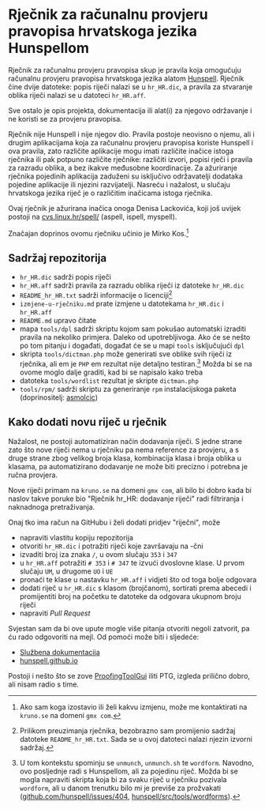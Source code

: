 # Rječnik za računalnu provjeru pravopisa hrvatskoga jezika Hunspellom

Rječnik za računalnu provjeru pravopisa skup je pravila koja omogućuju računalnu provjeru pravopisa hrvatskoga jezika alatom [Hunspell](https://hunspell.github.io/). Rječnik čine dvije datoteke: popis riječi nalazi se u `hr_HR.dic`, a pravila za stvaranje oblika riječi nalazi se u datoteci `hr_HR.aff`.

Sve ostalo je opis projekta, dokumentacija ili alat(i) za njegovo održavanje i ne koristi se za provjeru pravopisa.

Rječnik nije Hunspell i nije njegov dio. Pravila postoje neovisno o njemu, ali i drugim aplikacijama koja za računalnu provjeru pravopisa koriste Hunspell i ova pravila, zato različite aplikacije mogu imati različite inačice istoga rječnika ili pak potpuno različite rječnike: različiti izvori, popisi rječi i pravila za razradu oblika, a bez ikakve međusobne koordinacije. Za ažuriranje rječnika pojedinih aplikacija zaduženi su isključivo održavatelji dodataka pojedine aplikacije ili njezini razvijatelji. Nasreću i nažalost, u slučaju hrvatskoga jezika riječ je o različitim inačicama istoga rječnika.

Ovaj rječnik je ažurirana inačica onoga Denisa Lackovića, koji još uvijek postoji na [cvs.linux.hr/spell/](http://cvs.linux.hr/spell/) (aspell, ispell, myspell).

Značajan doprinos ovomu rječniku učinio je Mirko Kos.[^1]

## Sadržaj repozitorija

- `hr_HR.dic` sadrži popis riječi
- `hr_HR.aff` sadrži pravila za razradu oblika riječi iz datoteke `hr_HR.dic`
- `README_hr_HR.txt` sadrži informacije o licenciji[^2]
- `izmjene-u-rječniku.md` prate izmjene u datotekama `hr_HR.dic` i `hr_HR.aff`
- `README.md` upravo čitate
- mapa `tools/dpl` sadrži skriptu kojom sam pokušao automatski izraditi pravila na nekoliko primjera. Daleko od upotrebljivoga. Ako će se nešto po tom pitanju i događati, događat će se u mapi `tools` isključujući `dpl`
- skripta `tools/dictman.php` može generirati sve oblike svih riječi iz rječnika, ali em je `PHP` em rezultat nije detaljno testiran.[^3] Možda bi se na ovome moglo dalje graditi, kad bi se napisalo kako treba
- datoteka `tools/wordlist` rezultat je skripte `dictman.php`
- `tools/rpm/` sadrži skriptu za generiranje `rpm` instalacijskoga paketa (doprinositelj: [asmolcic](https://github.com/asmolcic))

## Kako dodati novu riječ u rječnik

Nažalost, ne postoji automatiziran način dodavanja riječi. S jedne strane zato što nove riječi nema u rječniku pa nema reference za provjeru, a s druge strane zbog velikog broja klasa, kombinacija klasa i broja oblika u klasama, pa automatizirano dodavanje ne može biti precizno i potrebna je ručna provjera.

Nove riječi primam na `kruno.se` na domeni `gmx com`, ali bilo bi dobro kada bi naslov takve poruke bio "Rječnik hr_HR: dodavanje riječi" radi filtriranja i naknadnoga pretraživanja.

Onaj tko ima račun na GitHubu i želi dodati pridjev "riječni", može

- napraviti vlastitu kopiju repozitorija
- otvoriti `hr_HR.dic` i potražiti riječi koje završavaju na -čni
- izvaditi broj iza znaka `/`, u ovom slučaju `353` i `347`
- u `hr_HR.aff` potražiti `# 353` i `# 347` te izvući dvoslovne klase. U prvom slučaju `UM`, u drugome `UO` i `UE`
- pronaći te klase u nastavku `hr_HR.aff` i vidjeti što od toga bolje odgovara
- dodati riječ u `hr_HR.dic` s klasom (brojčanom), sortirati prema abecedi i promijentiti broj na početku te datoteke da odgovara ukupnom broju riječi
- napraviti *Pull Request*

Svjestan sam da bi ove upute mogle više pitanja otvoriti negoli zatvorit, pa ću rado odgovoriti na mejl. Od pomoći može biti i sljedeće:

- [Službena dokumentacija](https://sourceforge.net/projects/hunspell/files/Hunspell/Documentation/hunspell4.pdf/download)
- [hunspell.github.io](http://hunspell.github.io/)

Postoji i nešto što se zove [ProofingToolGui](https://proofingtoolgui.org/) iliti PTG, izgleda prilično dobro, ali nisam radio s time.

[^1]: Ako sam koga izostavio ili želi kakvu izmjenu, može me kontaktirati na `kruno.se` na domeni `gmx com`.

[^2]: Prilikom preuzimanja rječnika, bezobrazno sam promijenio sadržaj datoteke `README_hr_HR.txt`. Sada se u ovoj datoteci nalazi njezin izvorni sadržaj.

[^3]: U tom kontekstu spominju se `unmunch`, `unmunch.sh` te `wordform`. Navodno, ovo posljednje radi s Hunspellom, ali za pojedinu riječ. Možda bi se mogla napraviti skripta koja bi za svaku riječ u rječniku pozivala `wordform`, ali u danom trenutku bilo mi je previše za prožvakati ([github.com/hunspell/issues/404](https://github.com/hunspell/hunspell/issues/404), [hunspell/src/tools/wordforms](https://github.com/hunspell/hunspell/tree/master/src/tools)).



